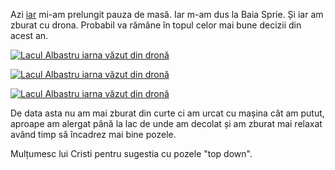 Azi [iar](https://www.rusiczki.net/2018/01/13/imagini-aeriene-de-final-de-an/) mi-am prelungit pauza de masă. Iar m-am dus la Baia Sprie. Și iar am zburat cu drona. Probabil va rămâne în topul celor mai bune decizii din acest an.

[![Lacul Albastru iarna văzut din dronă](https://content.rusiczki.net/2018/01/lacul-albastru-iarna-din-drona-1-1000x750.jpg)](https://content.rusiczki.net/2018/01/lacul-albastru-iarna-din-drona-1.jpg)

[![Lacul Albastru iarna văzut din dronă](https://content.rusiczki.net/2018/01/lacul-albastru-iarna-din-drona-2-1000x750.jpg)](https://content.rusiczki.net/2018/01/lacul-albastru-iarna-din-drona-2.jpg)

[![Lacul Albastru iarna văzut din dronă](https://content.rusiczki.net/2018/01/lacul-albastru-iarna-din-drona-3-1000x750.jpg)](https://content.rusiczki.net/2018/01/lacul-albastru-iarna-din-drona-3.jpg)

De data asta nu am mai zburat din curte ci am urcat cu mașina cât am putut, aproape am alergat până la lac de unde am decolat și am zburat mai relaxat având timp să încadrez mai bine pozele.

Mulțumesc lui Cristi pentru sugestia cu pozele "top down".
